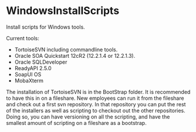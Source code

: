 # WindowsInstallScripts
Install scripts for Windows tools.

Current tools:
* TortoiseSVN including commandline tools.
* Oracle SOA Quickstart 12cR2 (12.2.1.4 or 12.2.1.3).
* Oracle SQLDeveloper
* ReadyAPI 2.5.0
* SoapUI OS
* MobaXterm

The installation of TortoiseSVN is in the BootStrap folder. It is recommended to have this in on a fileshare. New employees can run it from the fileshare and check out a first svn repository. In that repository you can put the rest of the installers as well as scripting to checkout out the other repositories. Doing so, you can have versioning on all the scripting, and have the smallest amount of scripting on a fileshare as a bootstrap.
